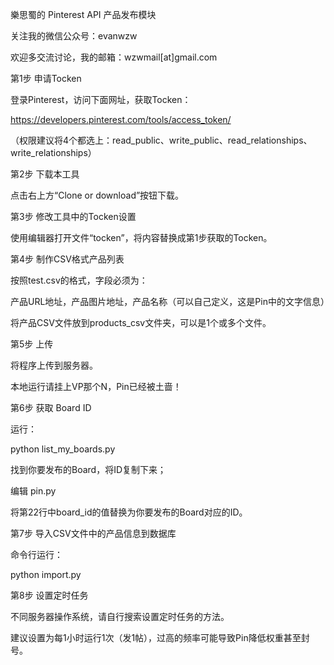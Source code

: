 樂思蜀的 Pinterest API 产品发布模块

关注我的微信公众号：evanwzw

欢迎多交流讨论，我的邮箱：wzwmail[at]gmail.com

第1步 申请Tocken

登录Pinterest，访问下面网址，获取Tocken：

https://developers.pinterest.com/tools/access_token/

（权限建议将4个都选上：read_public、write_public、read_relationships、write_relationships）

第2步 下载本工具

点击右上方“Clone or download”按钮下载。

第3步 修改工具中的Tocken设置

使用编辑器打开文件“tocken”，将内容替换成第1步获取的Tocken。

第4步 制作CSV格式产品列表

按照test.csv的格式，字段必须为：

产品URL地址，产品图片地址，产品名称（可以自己定义，这是Pin中的文字信息）

将产品CSV文件放到products_csv文件夹，可以是1个或多个文件。

第5步 上传

将程序上传到服务器。

本地运行请挂上VP那个N，Pin已经被土啬！

第6步 获取 Board ID

运行：

python list_my_boards.py

找到你要发布的Board，将ID复制下来；

编辑 pin.py

将第22行中board_id的值替换为你要发布的Board对应的ID。

第7步 导入CSV文件中的产品信息到数据库

命令行运行：

python import.py

第8步 设置定时任务

不同服务器操作系统，请自行搜索设置定时任务的方法。

建议设置为每1小时运行1次（发1帖），过高的频率可能导致Pin降低权重甚至封号。